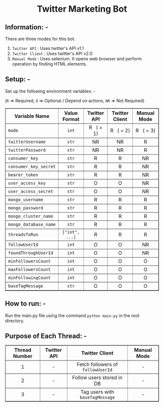 <h1 align="center">Twitter Marketing Bot</h1>

## Information: -

There are three modes for this bot.
<ol type="1">
<li><code>Twitter API</code> : Uses twitter's API v1.1</li>
<li><code>Twitter Client</code> : Uses twitter's API v2.0</li>
<li><code>Manual Mode</code> : Uses selenium. It opens web browser and perform operation by finding HTML elements.</li>
</ol>

## Setup: -

Set up the following environment variables: -

(`R` => Required, `O` => Optional / Depend on actions, `NR` => Not Required)
<table border="1" align="center">
<tr>
<th align="center">Variable Name</th>
<th align="center">Value Format</th>
<th align="center">Twitter API</th>
<th align="center">Twitter Client</th>
<th align="center">Manual Mode</th>
</tr>
<tr>
<td><code>mode</code></td>
<td align="center"><code>int</code></td>
<td align="center">R &nbsp;&nbsp;( = 1)</td>
<td align="center">R &nbsp;&nbsp;( = 2)</td>
<td align="center">R &nbsp;&nbsp;( = 3)</td>
</tr>
<tr>
<td><code>twitterUsername</code></td>
<td align="center"><code>str</code></td>
<td align="center">NR</td>
<td align="center">NR</td>
<td align="center">R</td>
</tr>
<tr>
<td><code>twitterPassword</code></td>
<td align="center"><code>str</code></td>
<td align="center">NR</td>
<td align="center">NR</td>
<td align="center">R</td>
</tr>
<tr>
<td><code>consumer_key</code></td>
<td align="center"><code>str</code></td>
<td align="center">R</td>
<td align="center">R</td>
<td align="center">NR</td>
</tr>
<tr>
<td><code>consumer_key_secret</code></td>
<td align="center"><code>str</code></td>
<td align="center">R</td>
<td align="center">R</td>
<td align="center">NR</td>
</tr>
<tr>
<td><code>bearer_token</code></td>
<td align="center"><code>str</code></td>
<td align="center">R</td>
<td align="center">R</td>
<td align="center">NR</td>
</tr>
<tr>
<td><code>user_access_key</code></td>
<td align="center"><code>str</code></td>
<td align="center">O</td>
<td align="center">O</td>
<td align="center">NR</td>
</tr>
<tr>
<td><code>user_access_secret</code></td>
<td align="center"><code>str</code></td>
<td align="center">O</td>
<td align="center">O</td>
<td align="center">NR</td>
</tr>
<tr>
<td><code>mongo_username</code></td>
<td align="center"><code>str</code></td>
<td align="center">R</td>
<td align="center">R</td>
<td align="center">R</td>
</tr>
<tr>
<td><code>mongo_password</code></td>
<td align="center"><code>str</code></td>
<td align="center">R</td>
<td align="center">R</td>
<td align="center">R</td>
</tr>
<tr>
<td><code>mongo_cluster_name</code></td>
<td align="center"><code>str</code></td>
<td align="center">R</td>
<td align="center">R</td>
<td align="center">R</td>
</tr>
<tr>
<td><code>mongo_database_name</code></td>
<td align="center"><code>str</code></td>
<td align="center">R</td>
<td align="center">R</td>
<td align="center">R</td>
</tr>
<tr>
<td><code>threadsToRun</code></td>
<td align="center"><code>["int", ...]</code></td>
<td align="center">R</td>
<td align="center">R</td>
<td align="center">R</td>
</tr>
<tr>
<td><code>followUserId</code></td>
<td align="center"><code>int</code></td>
<td align="center">O</td>
<td align="center">O</td>
<td align="center">NR</td>
</tr>
<tr>
<td><code>foundThroughUserId</code></td>
<td align="center"><code>int</code></td>
<td align="center">O</td>
<td align="center">O</td>
<td align="center">NR</td>
</tr>
<tr>
<td><code>minFollowersCount</code></td>
<td align="center"><code>int</code></td>
<td align="center">O</td>
<td align="center">O</td>
<td align="center">O</td>
</tr>
<tr>
<td><code>maxFollowersCount</code></td>
<td align="center"><code>int</code></td>
<td align="center">O</td>
<td align="center">O</td>
<td align="center">O</td>
</tr>
<tr>
<td><code>minFollowingCount</code></td>
<td align="center"><code>int</code></td>
<td align="center">O</td>
<td align="center">O</td>
<td align="center">O</td>
</tr>
<tr>
<td><code>baseTagMessage</code></td>
<td align="center"><code>str</code></td>
<td align="center">O</td>
<td align="center">O</td>
<td align="center">O</td>
</tr>
</table>

## How to run: -

Run the main.py file using the command `python main.py` in the root directory.

## Purpose of Each Thread: -

<table border="1" align="center">
<tr>
<th align="center">Thread Number</th>
<th align="center">Twitter API</th>
<th align="center">Twitter Client</th>
<th align="center">Manual Mode</th>
</tr>
<tr>
<td align="center">1</td>
<td align="center">-</td>
<td align="center">Fetch followers of <code>followUserId</code></td>
<td align="center">-</td>
</tr>
<tr>
<td align="center">2</td>
<td align="center">-</td>
<td align="center">Follow users stored in DB</td>
<td align="center">-</td>
</tr>
<tr>
<td align="center">3</td>
<td align="center">-</td>
<td align="center">Tag users with <code>baseTagMessage</code></td>
<td align="center">-</td>
</tr>
</table>